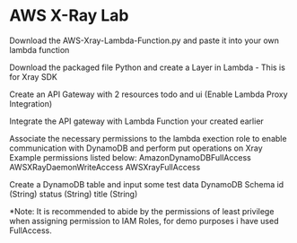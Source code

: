 # AWS X-Ray Lab

Download the AWS-Xray-Lambda-Function.py and paste it into your own lambda function 

Download the packaged file Python and create a Layer in Lambda - This is for Xray SDK 

Create an API Gateway with 2 resources todo and ui (Enable Lambda Proxy Integration) 

Integrate the API gateway with Lambda Function your created earlier 

Associate the necessary permissions to the lambda exection role to enable communication with DynamoDB and perform put operations on Xray
Example permissions listed below:
AmazonDynamoDBFullAccess
AWSXRayDaemonWriteAccess
AWSXrayFullAccess

Create a DynamoDB table and input some test data
DynamoDB Schema
id (String)
status (String)
title (String)

*Note: It is recommended to abide by the permissions of least privilege when assigning permission to IAM Roles, for demo purposes i have used FullAccess.
